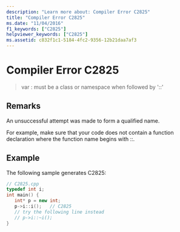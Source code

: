 ```yaml
---
description: "Learn more about: Compiler Error C2825"
title: "Compiler Error C2825"
ms.date: "11/04/2016"
f1_keywords: ["C2825"]
helpviewer_keywords: ["C2825"]
ms.assetid: c832f1c1-5184-4fc2-9356-12b21daa7af3
---
```

# Compiler Error C2825

> var : must be a class or namespace when followed by '::'

## Remarks

An unsuccessful attempt was made to form a qualified name.

For example, make sure that your code does not contain a function declaration where the function name begins with ::.

## Example

The following sample generates C2825:

```cpp
// C2825.cpp
typedef int i;
int main() {
   int* p = new int;
   p->i::i();   // C2825
   // try the following line instead
   // p->i::~i();
}
```
